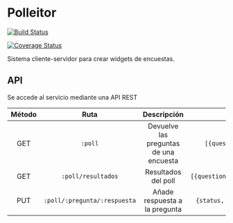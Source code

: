 # Polleitor

[![Build Status](https://travis-ci.org/oslugr/polleitor.svg?branch=master)](https://travis-ci.org/oslugr/polleitor)

[![Coverage Status](https://coveralls.io/repos/github/oslugr/polleitor/badge.svg?branch=master)](https://coveralls.io/github/oslugr/polleitor?branch=master)

Sistema cliente-servidor para crear widgets de encuestas.

## API

Se accede al servicio mediante una API REST

| **Método** | **Ruta**                | **Descripción**                        | **Resultado**                  |
|:----------:|:-----------------------:|:--------------------------------------:|:------------------------------:|
| GET        | `:poll`                 | Devuelve las preguntas de una encuesta | `[{question,options,id}]`      |
| GET        | `:poll/resultados`      | Resultados del poll                    | `[{question,options,id,answers}]`
| PUT        | `:poll/:pregunta/:respuesta` | Añade respuesta a la pregunta     | `{status, ok, poll, pregunta}` |

